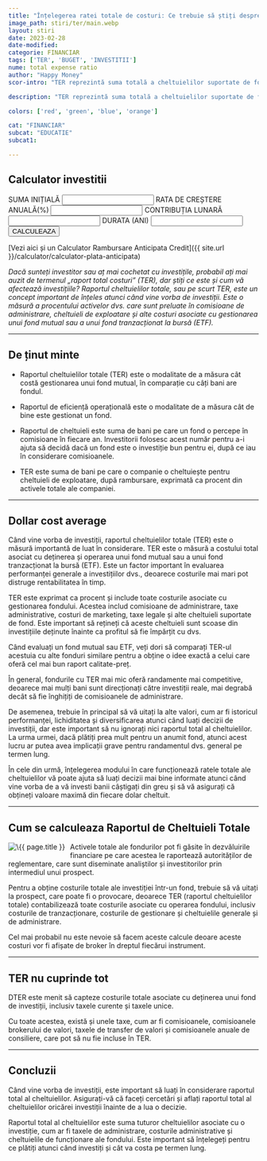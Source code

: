```yaml
---
title: "Înțelegerea ratei totale de costuri: Ce trebuie să știți despre taxele de investiție" 
image_path: stiri/ter/main.webp
layout: stiri
date: 2023-02-28
date-modified: 
categorie: FINANCIAR
tags: ['TER', 'BUGET', 'INVESTITII']
nume: total expense ratio
author: "Happy Money"
scor-intro: "TER reprezintă suma totală a cheltuielilor suportate de fond, inclusiv taxele de administrare, costurile administrative și alte cheltuieli de exploatare."

description: "TER reprezintă suma totală a cheltuielilor suportate de fond, inclusiv taxele de administrare, costurile administrative și alte cheltuieli de exploatare."

colors: ['red', 'green', 'blue', 'orange']

cat: "FINANCIAR"
subcat: "EDUCATIE"
subcat1:

---
```


<div class="rowinv">
<div class="formDiv panel">
<h2>Calculator investitii</h2>
<form class="forminv">
  <label for="startingBal">SUMA INIȚIALĂ</label>
  <input type="number" class="form-control" id="startingBal"/>
  <label for="expectedReturn"> RATA DE CREȘTERE ANUALĂ(%)</label>
  <input type="number" class="form-control" id="expectedReturn"/>
  <label for="monthlyDep">CONTRIBUȚIA LUNARĂ</label>
  <input type="number" class="form-control" id="monthlyDep"/>
  <label for="duration">DURATA (ANI)</label>
  <input type="number" class="form-control" id="duration"/>
	<div class="row">
	<div class="col-12 col-lg-6" style="display: flex; align-content: center; flex-wrap: wrap;">
  <button type="submit" class="btn btn-primary" id="submitinv">CALCULEAZA</button>
	</div>
	<div class="col-12 col-lg-6">
		<label id="finalValue"></label>
	</div>
	</div>
</form>
</div>
</div>

[Vezi aici și un Calculator Rambursare Anticipata Credit]({{ site.url }}/calculator/calculator-plata-anticipata)

_Dacă sunteți investitor sau aț mai cochetat cu investițile, probabil ați mai auzit de termenul „raport total costuri” (TER), dar știți ce este și cum vă afectează investițiile? Raportul cheltuielilor totale, sau pe scurt TER, este un concept important de înțeles atunci când vine vorba de investiții. Este o măsură a procentului activelor dvs. care sunt preluate în comisioane de administrare, cheltuieli de exploatare și alte costuri asociate cu gestionarea unui fond mutual sau a unui fond tranzacționat la bursă (ETF)._

---

## De ținut minte

- Raportul cheltuielilor totale (TER) este o modalitate de a măsura cât costă gestionarea unui fond mutual, în comparație cu câți bani are fondul.

- Raportul de eficiență operațională este o modalitate de a măsura cât de bine este gestionat un fond.

- Raportul de cheltuieli este suma de bani pe care un fond o percepe în comisioane în fiecare an. Investitorii folosesc acest număr pentru a-i ajuta să decidă dacă un fond este o investiție bun pentru ei, după ce iau în considerare comisioanele.

- TER este suma de bani pe care o companie o cheltuiește pentru cheltuieli de exploatare, după rambursare, exprimată ca procent din activele totale ale companiei.

---

## Dollar cost average

<span class="drop-caps">C</span>ând vine vorba de investiții, raportul cheltuielilor totale (TER) este o măsură importantă de luat în considerare. TER este o măsură a costului total asociat cu deținerea și operarea unui fond mutual sau a unui fond tranzacționat la bursă (ETF). Este un factor important în evaluarea performanței generale a investițiilor dvs., deoarece costurile mai mari pot distruge rentabilitatea în timp.

TER este exprimat ca procent și include toate costurile asociate cu gestionarea fondului. Acestea includ comisioane de administrare, taxe administrative, costuri de marketing, taxe legale și alte cheltuieli suportate de fond. Este important să rețineți că aceste cheltuieli sunt scoase din investițiile deținute înainte ca profitul să fie împărțit cu dvs.

Când evaluați un fond mutual sau ETF, veți dori să comparați TER-ul acestuia cu alte fonduri similare pentru a obține o idee exactă a celui care oferă cel mai bun raport calitate-preț. 

În general, fondurile cu TER mai mic oferă randamente mai competitive, deoarece mai mulți bani sunt direcționați către investiții reale, mai degrabă decât să fie înghițiți de comisioanele de administrare.

De asemenea, trebuie în principal să vă uitați la alte valori, cum ar fi istoricul performanței, lichiditatea și diversificarea atunci când luați decizii de investiții, dar este important să nu ignorați nici raportul total al cheltuielilor. La urma urmei, dacă plătiți prea mult pentru un anumit fond, atunci acest lucru ar putea avea implicații grave pentru randamentul dvs. general pe termen lung.

În cele din urmă, înțelegerea modului în care funcționează ratele totale ale cheltuielilor vă poate ajuta să luați decizii mai bine informate atunci când vine vorba de a vă investi banii câștigați din greu și să vă asigurați că obțineți valoare maximă din fiecare dolar cheltuit.

---
## Cum se calculeaza Raportul de Cheltuieli Totale


<img src="{{ site.url }}/assets/images/stiri/ter/calcul.webp"
     alt="\{{ page.title }}"
     style="float: left; margin-right: 10px; margin-bottom: 10px;" />


Activele totale ale fondurilor pot fi găsite în dezvăluirile financiare pe care acestea le raportează autorităților de reglementare, care sunt diseminate analiștilor și investitorilor prin intermediul unui prospect.

Pentru a obține costurile totale ale investiției într-un fond, trebuie să vă uitați la prospect, care poate fi o provocare, deoarece TER (raportul cheltuielilor totale) contabilizează toate costurile asociate cu operarea fondului, inclusiv costurile de tranzacționare, costurile de gestionare și cheltuielile generale și de administrare.

Cel mai probabil nu este nevoie să facem aceste calcule deoare aceste costuri vor fi afișate de broker în dreptul fiecărui instrument.

---
## TER nu cuprinde tot

<span class="drop-caps">D</span>TER este menit să capteze costurile totale asociate cu deținerea unui fond de investiții, inclusiv taxele curente și taxele unice. 

Cu toate acestea,  există și unele taxe, cum ar fi comisioanele, comisioanele brokerului de valori, taxele de transfer de valori și comisioanele anuale de consiliere, care pot să nu fie incluse în TER.


---
## Concluzii

<span class="drop-caps">C</span>ând vine vorba de investiții, este important să luați în considerare raportul total al cheltuielilor. Asigurați-vă că faceți cercetări și aflați raportul total al cheltuielilor oricărei investiții înainte de a lua o decizie.

Raportul total al cheltuielilor este suma tuturor cheltuielilor asociate cu o investiție, cum ar fi taxele de administrare, costurile administrative și cheltuielile de funcționare ale fondului. Este important să înțelegeți pentru ce plătiți atunci când investiți și cât va costa pe termen lung.

<script>
// Create event listener on submit button CALCULATOR DE INVESTITII
document.getElementById("submitinv").addEventListener("click", (e) => calculate(e))
// Function to make calculations and build table
function calculate(e) {
  e.preventDefault();
  let labels = [];
  let balances = [];
  // Take form input and assign them to variables 
  const formItems = document.querySelector("form").children;
  let startingBal = parseInt(formItems[1].value);
  const expReturn = parseInt(formItems[3].value)/100;
  const monthlyDep = parseInt(formItems[5].value);
  const duration = parseInt(formItems[7].value);
  const monthlyReturn = expReturn/12;
  if(startingBal === null || startingBal === undefined ||
     expReturn === null || expReturn === undefined ||
     monthlyDep === null || monthlyDep === undefined ||
     duration === null || duration === undefined) {
    return;
  }
  if(monthlyDep < 0) {
    return;
  }
  // Create formatter for USD
  const formatter = new Intl.NumberFormat('ro-RO', {
  style: 'currency',
  currency: 'RON',
  minimumFractionDigits: 2
  })
  // Loop through items to update starting balance and build out table rows
  for(let i = 1; i <= duration*12; i++) {
    startingBal = (startingBal * (1 + monthlyReturn)) + monthlyDep;
    if(i % 12 === 0) {
      const year = i/12;
      balances.push(startingBal.toFixed(2));
      labels.push(`Year ${year}`);
    }
  }
  // Make table and chart appear and have the total presented at the bottom of the screen
  if(document.querySelector("#finalValue")) {
    document.querySelector("#finalValue").innerHTML = `Total după ${duration} ani: ` + formatter.format(startingBal);
  } else {
    const finalValue = document.createElement("h3");
    finalValue.setAttribute("id", "finalValue");
    finalValue.innerHTML = `Total după ${duration} ani: ` + formatter.format(startingBal);
    document.querySelector(".chartDiv").appendChild(finalValue);
  }
  document.getElementById("submitinv").innerHTML = "Re-Calculează"
}
</script>